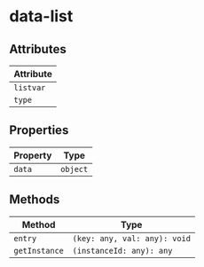 # data-list

## Attributes

| Attribute |
|-----------|
| `listvar` |
| `type`    |

## Properties

| Property | Type     |
|----------|----------|
| `data`   | `object` |

## Methods

| Method        | Type                         |
|---------------|------------------------------|
| `entry`       | `(key: any, val: any): void` |
| `getInstance` | `(instanceId: any): any`     |
